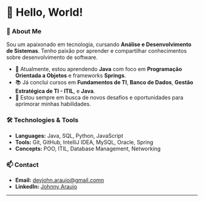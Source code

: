 # 👋 Hello, World!

### 🚀 About Me
Sou um apaixonado em tecnologia, cursando **Análise e Desenvolvimento de Sistemas**. Tenho paixão por aprender e compartilhar conhecimentos sobre desenvolvimento de software.

- 🌱 Atualmente, estou aprendendo **Java** com foco em **Programação Orientada a Objetos** e frameworks **Springs**.
- 📚 Já concluí cursos em **Fundamentos de TI**, **Banco de Dados**, **Gestão Estratégica de TI - ITIL**, e **Java**.
- 🎯 Estou sempre em busca de novos desafios e oportunidades para aprimorar minhas habilidades.

### 🛠️ Technologies & Tools
- **Languages:** Java, SQL, Python, JavaScript
- **Tools:** Git, GitHub, IntelliJ IDEA, MySQL, Oracle, Spring 
- **Concepts:** POO, ITIL, Database Management, Networking


### 📫 Contact
- **Email:** devjohn.araujo@gmail.comn
- **LinkedIn:** [Johnny Araujo](https://www.linkedin.com/in//johnny-araujo-71508b312)

---

<!---
johnnyxx7/johnnyxx7 is a ✨ special ✨ repository because its `README.md` (this file) appears on you![RobloxScreenShot20240816_234613085](https://github.com/user-attachments/assets/e1f482c7-23b5-43c5-8699-875dd5c42401)
r GitHub profile.
You can click the Preview link to take a look at your changes.
--->
